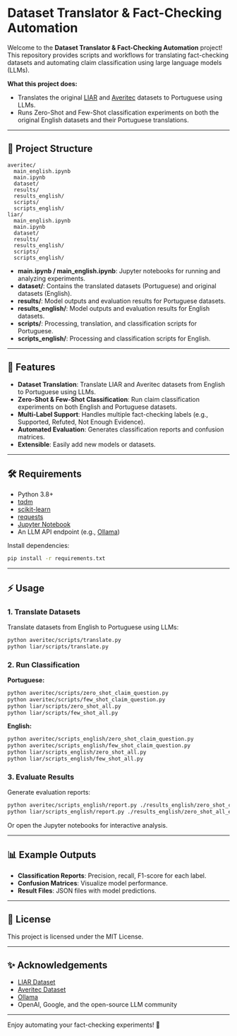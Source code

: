 # Dataset Translator & Fact-Checking Automation

Welcome to the **Dataset Translator & Fact-Checking Automation** project!  
This repository provides scripts and workflows for translating fact-checking datasets and automating claim classification using large language models (LLMs).

**What this project does:**  
- Translates the original [LIAR](https://www.cs.ucsb.edu/~william/data/liar_dataset.zip) and [Averitec](https://fever.ai/dataset/averitec.html) datasets to Portuguese using LLMs.
- Runs Zero-Shot and Few-Shot classification experiments on both the original English datasets and their Portuguese translations.

---

## 📂 Project Structure

```
averitec/
  main_english.ipynb
  main.ipynb
  dataset/
  results/
  results_english/
  scripts/
  scripts_english/
liar/
  main_english.ipynb
  main.ipynb
  dataset/
  results/
  results_english/
  scripts/
  scripts_english/
```

- **main.ipynb / main_english.ipynb**: Jupyter notebooks for running and analyzing experiments.
- **dataset/**: Contains the translated datasets (Portuguese) and original datasets (English).
- **results/**: Model outputs and evaluation results for Portuguese datasets.
- **results_english/**: Model outputs and evaluation results for English datasets.
- **scripts/**: Processing, translation, and classification scripts for Portuguese.
- **scripts_english/**: Processing and classification scripts for English.

---

## 🚀 Features

- **Dataset Translation**: Translate LIAR and Averitec datasets from English to Portuguese using LLMs.
- **Zero-Shot & Few-Shot Classification**: Run claim classification experiments on both English and Portuguese datasets.
- **Multi-Label Support**: Handles multiple fact-checking labels (e.g., Supported, Refuted, Not Enough Evidence).
- **Automated Evaluation**: Generates classification reports and confusion matrices.
- **Extensible**: Easily add new models or datasets.

---

## 🛠️ Requirements

- Python 3.8+
- [tqdm](https://tqdm.github.io/)
- [scikit-learn](https://scikit-learn.org/)
- [requests](https://docs.python-requests.org/)
- [Jupyter Notebook](https://jupyter.org/)
- An LLM API endpoint (e.g., [Ollama](https://ollama.com/))

Install dependencies:
```sh
pip install -r requirements.txt
```

---

## ⚡ Usage

### 1. Translate Datasets

Translate datasets from English to Portuguese using LLMs:
```sh
python averitec/scripts/translate.py
python liar/scripts/translate.py
```

### 2. Run Classification

**Portuguese:**
```sh
python averitec/scripts/zero_shot_claim_question.py
python averitec/scripts/few_shot_claim_question.py
python liar/scripts/zero_shot_all.py
python liar/scripts/few_shot_all.py
```

**English:**
```sh
python averitec/scripts_english/zero_shot_claim_question.py
python averitec/scripts_english/few_shot_claim_question.py
python liar/scripts_english/zero_shot_all.py
python liar/scripts_english/few_shot_all.py
```

### 3. Evaluate Results

Generate evaluation reports:
```sh
python averitec/scripts_english/report.py ./results_english/zero_shot_claim_question_answers_en.json
python liar/scripts_english/report.py ./results_english/zero_shot_all_en.json
```

Or open the Jupyter notebooks for interactive analysis.

---

## 📊 Example Outputs

- **Classification Reports**: Precision, recall, F1-score for each label.
- **Confusion Matrices**: Visualize model performance.
- **Result Files**: JSON files with model predictions.

---


## 📜 License

This project is licensed under the MIT License.

---

## ✨ Acknowledgements

- [LIAR Dataset](https://www.cs.ucsb.edu/~william/data/liar_dataset.zip)
- [Averitec Dataset](https://fever.ai/dataset/averitec.html)
- [Ollama](https://ollama.com/)
- OpenAI, Google, and the open-source LLM community

---

Enjoy automating your fact-checking experiments! 🚀